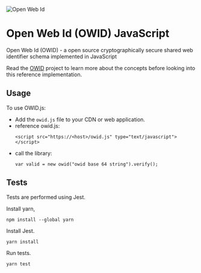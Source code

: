 ![Open Web Id](https://github.com/SWAN-community/owid/raw/main/images/owl.128.pxls.100.dpi.png)

# Open Web Id (OWID) JavaScript

Open Web Id (OWID) - a open source cryptographically secure shared web identifier 
schema implemented in JavaScript

Read the [OWID](https://github.com/SWAN-community/owid) project to learn more about
the concepts before looking into this reference implementation.

## Usage

To use OWID.js:

* Add the `owid.js` file to your CDN or web application.
* reference owid.js:
    ```
    <script src="https://<host>/owid.js" type="text/javascript"></script>
    ```
* call the library:
    ```
    var valid = new owid("owid base 64 string").verify();
    ```

## Tests

Tests are performed using Jest.

Install yarn,

```
npm install --global yarn
```

Install Jest.

```
yarn install
```

Run tests.

```
yarn test
```